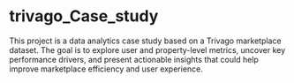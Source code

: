 # trivago_Case_study
This project is a data analytics case study based on a Trivago marketplace dataset. The goal is to explore user and property-level metrics, uncover key performance drivers, and present actionable insights that could help improve marketplace efficiency and user experience.
